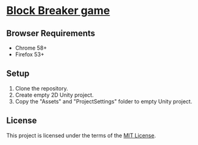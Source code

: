 # [Block Breaker game](https://t73liu.github.io/block-breaker/)

## Browser Requirements

- Chrome 58+
- Firefox 53+

## Setup

1. Clone the repository.
2. Create empty 2D Unity project.
3. Copy the "Assets" and "ProjectSettings" folder to empty Unity project.

## License

This project is licensed under the terms of the [MIT License](https://opensource.org/licenses/MIT).
